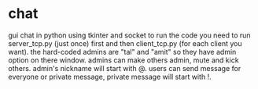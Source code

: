 # chat
gui chat in python using tkinter and socket 
to run the code you need to run server_tcp.py (just once) first and then client_tcp.py (for each client you want). the hard-coded admins are "tal" and "amit" so they have admin option on there window.
admins can make others admin, mute and kick others. admin's nickname will start with @.
users can send message for everyone or private message, private message will start with !.
